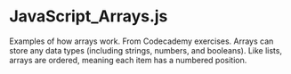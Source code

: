 # JavaScript_Arrays.js
Examples of how arrays work. From Codecademy exercises. Arrays can store any data types (including strings, numbers, and booleans). Like lists, arrays are ordered, meaning each item has a numbered position.
